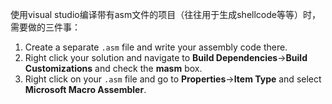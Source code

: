 使用visual studio编译带有asm文件的项目（往往用于生成shellcode等等）时，需要做的三件事：

1. Create a separate `.asm` file and write your assembly code there.
2. Right click your solution and navigate to **Build Dependencies**->**Build Customizations** and check the **masm** box.
3. Right click on your `.asm` file and go to **Properties**->**Item Type** and select **Microsoft Macro Assembler**.